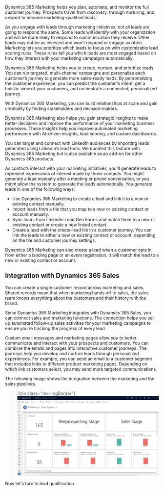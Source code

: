 Dynamics 365 Marketing helps you plan, automate, and monitor the full customer journey. Prospects travel from discovery, through nurturing, and onward to become marketing-qualified leads.

As you engage with leads through marketing initiatives, not all leads are going to respond the same. Some leads will identify with your organization and will be more likely to respond to communication they receive. Other leads may not be as invested and won't respond or engage as often. Marketing lets you prioritize which leads to focus on with customizable lead scoring rules. These rules tell you which leads are most engaged based on how they interact with your marketing campaigns automatically.

Dynamics 365 Marketing helps you to create, nurture, and prioritize leads. You can run targeted, multi-channel campaigns and personalize each customer’s journey to generate more sales-ready leads. By personalizing the customer experience, you can predict the customer’s intent, get a holistic view of your customers, and orchestrate a connected, personalized journey. 

With Dynamics 365 Marketing, you can build relationships at scale and gain credibility by finding stakeholders and decision-makers.

Dynamics 365 Marketing also helps you gain strategic insights to make better decisions and improve the performance of your marketing business processes. These insights help you improve automated marketing performance with AI-driven insights, lead scoring, and custom dashboards.

You can target and connect with LinkedIn audiences by importing leads generated using LinkedIn’s lead tools. We bundled this feature with Dynamics 365 Marketing but is also available as an add-on for other Dynamics 365 products.

As contacts interact with your marketing initiatives, you'll generate leads to represent expressions of interest made by those contacts. You might generate a lead manually after a meeting or phone conversation, or you might allow the system to generate the leads automatically. You generate leads in one of the following ways:

- Use Dynamics 365 Marketing to create a lead and link it to a new or existing contact manually.
- Import leads from a file that you map to a new or existing contact or account manually.
- Sync leads from LinkedIn Lead Gen Forms and match them to a new or existing contact or create a new linked contact.
- Create a lead with the create-lead tile in a customer journey. You can link the leads to either a new or existing contact or account, depending on the tile and customer journey settings.
 
Dynamics 365 Marketing can also create a lead when a customer opts in from either a landing page or an event registration. It will match the lead to a new or existing contact or account.

## Integration with Dynamics 365 Sales

You can create a single customer record across marketing and sales. Shared records mean that when marketing hands off to sales, the sales team knows everything about the customers and their history with the brand.

Since  Dynamics 365 Marketing integrates with Dynamics 365 Sales, you can connect sales and marketing functions. The connection helps you set up automated follow-up sales activities for your marketing campaigns to ensure you're tracking the progress of every lead. 

Custom email messages and marketing pages allow you to better communicate and interact with your prospects and customers. You can combine the emails and pages into interactive customer journeys. The journeys help you develop and nurture leads through personalized experiences. For example, you can send an email to a customer segment that includes links to different product marketing pages. Depending on which link customers select, you may send more targeted communications. 

The following image shows the integration between the marketing and the sales pipelines. 

> [!div class="mx-imgBorder"]
> ![New Segment UI ](../media/m06-dynamics-365-sales-pipeline.png)

Now let's turn to lead qualification.
